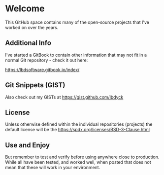 # Welcome 

This GitHub space contains many of the open-source projects that I've worked on over the years. 

## Additional Info

I've started a GitBook to contain other information that may not fit in a normal Git repository - check it out here:

https://lbdsoftware.gitbook.io/index/

## Git Snippets (GIST)

Also check out my GISTs at https://gist.github.com/lbdyck

## License

Unless otherwise defined within the individual repositories (projects) the default license will be the https://spdx.org/licenses/BSD-3-Clause.html

## Use and Enjoy

But remember to test and verify before using anywhere close to production. While all have been tested, and worked well, when posted that does not mean that these will work in your environment.
